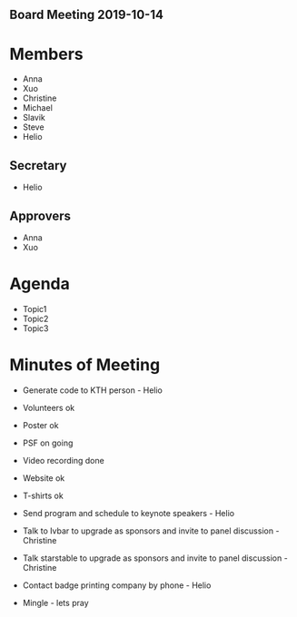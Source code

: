 Board Meeting 2019-10-14
------------------------

# Members
* Anna
* Xuo
* Christine
* Michael
* Slavik
* Steve
* Helio

## Secretary
* Helio

## Approvers
* Anna
* Xuo

# Agenda
* Topic1
* Topic2
* Topic3

# Minutes of Meeting
  * Generate code to KTH person - Helio
  * Volunteers ok
  * Poster ok
  * PSF on going
  * Video recording done
  * Website ok
  * T-shirts ok
  
  * Send program and schedule to keynote speakers - Helio
  * Talk to Ivbar to upgrade as sponsors and invite to panel discussion - Christine
  * Talk starstable to upgrade as sponsors and invite to panel discussion - Christine
  * Contact badge printing company by phone - Helio
  * Mingle - lets pray
